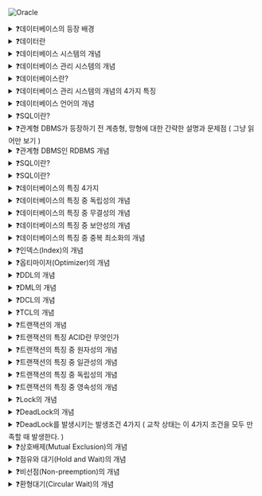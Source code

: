 ![Oracle](https://img.shields.io/badge/Oracle-F80000?style=for-the-badge&logo=oracle&logoColor=white)

<details>
<summary>❓데이터베이스의 등장 배경</summary>

>"파일에 데이터를 저장하는 것의 단점(실시간 처리 불가, 데이터 중복 문제 등)을 해결하기 위해서 새로운 데이터 처리 개념인 데이터베이스(Database)가 등장했다."
![image](https://github.com/user-attachments/assets/f0cc17de-f4f7-4d38-8058-14f4847c3f15)

</details>

<details>
<summary>❓데이터란</summary>

>"현실 세계의 업무들을 처리하기 위해서 추출 및 가공한 정보"

</details>

<details>
<summary>❓데이터베이스 시스템의 개념</summary>

>"데이터를 중앙에서 통제할 수 있게 해서 데이터 중복 및 불일치성을 없애고, 데이터를 여러 사용자가 공동 이용하게 하며, 데이터 접근에 있어 비밀 유지가 되는 시스템"
![image](https://github.com/user-attachments/assets/50c2b465-7654-4c9b-a21f-cb4b40fa97ad)

</details>

<details>
<summary>❓데이터베이스 관리 시스템의 개념</summary>

>"DBMS라고도 불리며, 데이터베이스를 운영하고 관리하는 소프트웨어이다."
![image](https://github.com/user-attachments/assets/5ea6b51b-2980-4049-8327-34d144f4cc6d)

</details>

<details>
<summary>❓데이터베이스란?</summary>

>"데이터의 저장소, 데이터의 집합"
![image](https://github.com/user-attachments/assets/e13767a2-ec00-4a8f-bba8-731a46557fe6)

</details>

<details>
<summary>❓데이터베이스 관리 시스템의 개념의 4가지 특징</summary>

```
1. 동일 데이터들이 원칙적으로 중복되지 않는 통합된 데이터 
![image](https://github.com/user-attachments/assets/25f262be-970c-4668-8580-7d1cac25e6c6)

2. 컴퓨터가 엑세스하여 처리할 수 있는 저장 장치에 수록된 저장된 데이터
![image](https://github.com/user-attachments/assets/47d9ffaf-72f6-429d-84c7-2951930ed3e9)

3. 기능을 수행하는데 반드시 유지해야 할 데이터베이스에 저장된 운영 데이터
![image](https://github.com/user-attachments/assets/9e8e0f5c-dfc3-4cb6-aa81-8e0c2b2fc53d)

4. 여러 응용 시스템들이 공동으로 소유 및 유지하는 공용 데이터
![image](https://github.com/user-attachments/assets/a449ee81-873c-479c-9ebd-84888b7d5e0b)

```

<details>
<summary>❓데이터베이스의 기능 특징 한눈에 보기 -> 그냥 사진 보고 이해하기 </summary>

>"![image](https://github.com/user-attachments/assets/e268263c-d25a-4b99-87a1-7855b750fe58)
"

</details>

</details>

<details>
<summary>❓데이터베이스 언어의 개념</summary>

>"DBMS와 사용자 간의 대화 언어, DB를 정의하고 접근하기 위한 시스템과의 통신수단(DBMS 종류에 따라 다름)"

</details>

<details>
<summary>❓SQL이란?</summary>

>"SQL(Structured Query Language)은 구조화된 질의 언어라는 뜻으로, 표준 SQL을 배우면 대부분의 DBMS를 사용할 수 있다."

</details>

<details>
<summary>❓관계형 DBMS가 등장하기 전 계층형, 망형에 대한 간략한 설명과 문제점 ( 그냥 읽어만 보기 )</summary>

>"![image](https://github.com/user-attachments/assets/f91ca8c0-93cc-41b1-bf31-40aa46b927b0)
>![image](https://github.com/user-attachments/assets/31ff1108-4287-441d-b463-7e2ac5cedce7)

"
</details>

<details>
<summary>❓관계형 DBMS인 RDBMS 개념</summary>

>"mySQL, Oracle 등의 대부분의 DBMS가 RDBMS 형태로 사용된다. RDBMS는 테이블이라는 최소 단위로 구성되고, 테이블은 하나 이상의 행(row)과 열(column)으로 이루어진다."
![image](https://github.com/user-attachments/assets/950f66f4-6ada-4041-8a9f-3334748151cd)

</details>

<details>
<summary>❓SQL이란?</summary>

>"SQL(Structured Query Language)은 구조화된 질의 언어라는 뜻으로, 그냥 쉽게 말해서 DBMS에서 사용하는 언어이다. 표준 SQL을 배우면 대부분의 DBMS를 사용할 수 있다."
![image](https://github.com/user-attachments/assets/f73f9cf3-9cec-4e4e-a709-63133471d4e1)

</details>

<details>
<summary>❓SQL이란?</summary>

>"SQL(Structured Query Language)은 구조화된 질의 언어라는 뜻으로, 표준 SQL을 배우면 대부분의 DBMS를 사용할 수 있다."

</details>

<details>
<summary>❓데이터베이스의 특징 4가지</summary>

>"독립성, 무결성, 보안성, 중복 최소화"

</details>

<details>
<summary>❓데이터베이스의 특징 중 독립성의 개념</summary>

>"데이터의 논리적, 물리적 구조 변화에도 응용 프로그램에는 영향이 없어야 한다."

</details>

<details>
<summary>❓데이터베이스의 특징 중 무결성의 개념</summary>

>"데이터의 삽입, 삭제, 갱신 등의 연산 후에도 데이터가 결점이 없는 상태, 즉 실제 값과 일치해야한다. (정확성, 유효성, 일관성의 유지)"

</details>

<details>
<summary>❓데이터베이스의 특징 중 보안성의 개념</summary>

>"데이터에 대한 접근 권한이 있는 사용자만 접근할 수 있어야 한다."

</details>

<details>
<summary>❓데이터베이스의 특징 중 중복 최소화의 개념</summary>

>"데이터의 통합 관리를 위해 중복을 최소화해야 한다."

</details>

<details>
<summary>❓인덱스(Index)의 개념</summary>

>"데이터베이스에서 테이블에 저장된 데이터의 검색 속도를 향상시키기 위한 자료구조이다. 인덱스 생성 시 DB 데이터들을 정렬해서 별도의 메모리 공간에 물리적 주소와 함께 저장한다."
![image](https://github.com/user-attachments/assets/9d1422e2-511f-44e8-bd2f-d8a5e6463f46)

</details>

<details>
<summary>❓옵티마이저(Optimizer)의 개념</summary>

>"가장 최적화된 방법으로 SQL을 수행할 처리 경로를 생성해주는 DBMS의 핵심 엔진이다. ( 컴퓨터의 CPU처럼 DBMS의 두뇌 역할을 한다. )"

</details>

<details>
<summary>❓DDL의 개념</summary>

>"DDL은 Data Definition Language로 데이터베이스 객체의 구조를 정의하는 언어이다. 명령어로는 CREATE, ALTER, DROP, RENAME, TRUNCATE 등이 있다."

</details>

<details>
<summary>❓DML의 개념</summary>

>"DML은 Data Manipulation Language로 데이터베이스의 내부 데이터를 관리하기 위한 언어이다. 명령어로는 SELECT, INSERT, UPDATE, DELETE가 있다."

</details>

<details>
<summary>❓DCL의 개념</summary>

>"DCL은 Data Control Language로 데이터베이스 및 구조에 대한 접근 권한을 제어하는 언어이다. 명령어로는 GRANT와 REVOKE가 있다."

</details>

<details>
<summary>❓TCL의 개념</summary>

>"TCL은 Transaction Control Language로 트랜잭션을 제어하는 언어이다. 명령어로는 COMMIT, ROLLBACK, SAVEPOINT가 있다."

</details>

<details>
<summary>❓트랜잭션의 개념</summary>

>"트랜잭션은 데이터베이스 내의 작업의 논리적인 단위를 말한다. 작업의 완전성을 보장해서 부분만 적용되는 현상을 방지하기 위함이다."

</details>

<details>
<summary>❓트랜잭션의 특징 ACID란 무엇인가</summary>

>"Atomicity(원자성), Consistency(일관성), Isolation(독립성), Durablity(영속성)이다."

</details>

<details>
<summary>❓트랜잭션의 특징 중 원자성의 개념</summary>

>"트랜잭션이 모두 성공하면 모두 반영, 하나라도 실패 시 모두 반영되지 않아야 한다. ( 부분 성공은 허용되지 않음 )"

</details>

<details>
<summary>❓트랜잭션의 특징 중 일관성의 개념</summary>

>"트랜잭션의 처리 결과는 항상 일관성을 보장해야 한다."

</details>

<details>
<summary>❓트랜잭션의 특징 중 독립성의 개념</summary>

>"둘 이상의 트랜잭션이 동시 실행중이라면, 각 트랜잭션은 서로의 간섭 없이 독립적으로 수행되어야 한다."

</details>

<details>
<summary>❓트랜잭션의 특징 중 영속성의 개념</summary>

>"트랜잭션이 정상적으로 종료된 뒤 영구적으로 데이터베이스에 작업 결과가 저장되어야 한다."

</details>

<details>
<summary>❓Lock의 개념</summary>

>"여러 커넥션에서 동시에 동일한 자원을 요구할 때, 순서대로 한 시점에 하나의 커넥션만 변경할 수 있다."

</details>

<details>
<summary>❓DeadLock의 개념</summary>

>"교착상태라고도 하며, 두 개 이상의 트랜잭션이 서로 상대방이 끝나기만을 기다려서 결과적으로 무한 대기 상태에 빠지는 현상을 말한다."
![image](https://github.com/user-attachments/assets/74ac4e0b-d01b-4b15-bd95-1e6a2ee1170a)

</details>

<details>
<summary>❓DeadLock를 발생시키는 발생조건 4가지 ( 교착 상태는 이 4가지 조건을 모두 만족할 때 발생한다. )</summary>

>"상호배제, 점유와 대기, 비선점, 환형대기"

</details>

<details>
<summary>❓상호배제(Mutual Exclusion)의 개념</summary>

>"한 프로세서만 자원을 독점적으로 사용한다."

</details>

<details>
<summary>❓점유와 대기(Hold and Wait)의 개념</summary>

>"필요한 자원은 일부 점유한 채, 다른 자원을 요청중인 프롯스가 존재한다."

</details>

<details>
<summary>❓비선점(Non-preemption)의 개념</summary>

>"다른 프로세스가 사용중인 자원을 강탈할 수 없다."

</details>

<details>
<summary>❓환형대기(Circular Wait)의 개념</summary>

>"프로세스와 공유자원이 원형을 이루며, 상대방과 자신이 필요한 자원이 맞물린 상태 ( 충분조건같은 느낌 , 교착상태가 발생하면 당연히 환형대기 상태가 된다. )"
![image](https://github.com/user-attachments/assets/89771c6a-772d-4692-a888-b61fc6239ef7)

</details>
